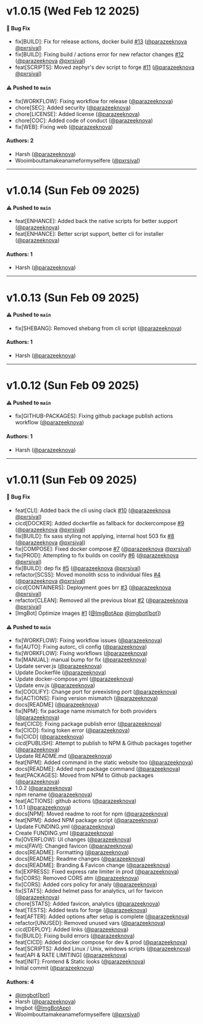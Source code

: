 # v1.0.15 (Wed Feb 12 2025)

#### 🐛 Bug Fix

- fix[BUILD]: Fix for release actions, docker build [#13](https://github.com/parazeeknova/zephyr-forge/pull/13) ([@parazeeknova](https://github.com/parazeeknova) [@pxrsival](https://github.com/pxrsival))
- fix[BUILD]: Fixing build / actions error for new refactor changes [#12](https://github.com/parazeeknova/zephyr-forge/pull/12) ([@parazeeknova](https://github.com/parazeeknova) [@pxrsival](https://github.com/pxrsival))
- feat[SCRIPTS]: Moved zephyr's dev script to forge [#11](https://github.com/parazeeknova/zephyr-forge/pull/11) ([@parazeeknova](https://github.com/parazeeknova) [@pxrsival](https://github.com/pxrsival))

#### ⚠️ Pushed to `main`

- fix[WORKFLOW]: Fixing workflow for release ([@parazeeknova](https://github.com/parazeeknova))
- chore[SEC]: Added security ([@parazeeknova](https://github.com/parazeeknova))
- chore[LICENSE]: Added license ([@parazeeknova](https://github.com/parazeeknova))
- chore[COC]: Added code of conduct ([@parazeeknova](https://github.com/parazeeknova))
- fix[WEB]: Fixing web ([@parazeeknova](https://github.com/parazeeknova))

#### Authors: 2

- Harsh ([@parazeeknova](https://github.com/parazeeknova))
- Wooimbouttamakeanameformyselfere ([@pxrsival](https://github.com/pxrsival))

---

# v1.0.14 (Sun Feb 09 2025)

#### ⚠️ Pushed to `main`

- feat[ENHANCE]: Added back the native scripts for better support ([@parazeeknova](https://github.com/parazeeknova))
- feat[ENHANCE]: Better script support, better cli for installer ([@parazeeknova](https://github.com/parazeeknova))

#### Authors: 1

- Harsh ([@parazeeknova](https://github.com/parazeeknova))

---

# v1.0.13 (Sun Feb 09 2025)

#### ⚠️ Pushed to `main`

- fix[SHEBANG]: Removed shebang from cli script ([@parazeeknova](https://github.com/parazeeknova))

#### Authors: 1

- Harsh ([@parazeeknova](https://github.com/parazeeknova))

---

# v1.0.12 (Sun Feb 09 2025)

#### ⚠️ Pushed to `main`

- fix[GITHUB-PACKAGES]: Fixing github package publish actions workflow ([@parazeeknova](https://github.com/parazeeknova))

#### Authors: 1

- Harsh ([@parazeeknova](https://github.com/parazeeknova))

---

# v1.0.11 (Sun Feb 09 2025)

#### 🐛 Bug Fix

- feat[CLI]: Added back the cli using clack [#10](https://github.com/parazeeknova/zephyr-forge/pull/10) ([@parazeeknova](https://github.com/parazeeknova) [@pxrsival](https://github.com/pxrsival))
- cicd[DOCKER]: Added dockerfile as fallback for dockercompose [#9](https://github.com/parazeeknova/zephyr-forge/pull/9) ([@parazeeknova](https://github.com/parazeeknova) [@pxrsival](https://github.com/pxrsival))
- fix[BUILD]: fix sass styling not applying, internal host 503 fix [#8](https://github.com/parazeeknova/zephyr-forge/pull/8) ([@parazeeknova](https://github.com/parazeeknova) [@pxrsival](https://github.com/pxrsival))
- fix[COMPOSE]: Fixed docker compose [#7](https://github.com/parazeeknova/zephyr-forge/pull/7) ([@parazeeknova](https://github.com/parazeeknova) [@pxrsival](https://github.com/pxrsival))
- fix[PROD]: Attempting to fix builds on coolify [#6](https://github.com/parazeeknova/zephyr-forge/pull/6) ([@parazeeknova](https://github.com/parazeeknova) [@pxrsival](https://github.com/pxrsival))
- fix[BUILD]: dep fix [#5](https://github.com/parazeeknova/zephyr-forge/pull/5) ([@parazeeknova](https://github.com/parazeeknova) [@pxrsival](https://github.com/pxrsival))
- refactor[SCSS]: Moved monolith scss to individual files [#4](https://github.com/parazeeknova/zephyr-forge/pull/4) ([@parazeeknova](https://github.com/parazeeknova) [@pxrsival](https://github.com/pxrsival))
- cicd[CONTAINERS]: Deployment goes brr [#3](https://github.com/parazeeknova/zephyr-forge/pull/3) ([@parazeeknova](https://github.com/parazeeknova) [@pxrsival](https://github.com/pxrsival))
- refactor[CLEAN]: Removed all the previous bloat [#2](https://github.com/parazeeknova/zephyr-forge/pull/2) ([@parazeeknova](https://github.com/parazeeknova) [@pxrsival](https://github.com/pxrsival))
- [ImgBot] Optimize images [#1](https://github.com/parazeeknova/zephyr-forge/pull/1) ([@ImgBotApp](https://github.com/ImgBotApp) [@imgbot[bot]](https://github.com/imgbot[bot]))

#### ⚠️ Pushed to `main`

- fix[WORKFLOW]: Fixing workflow issues ([@parazeeknova](https://github.com/parazeeknova))
- fix[AUTO]: Fixing autorc, cli config ([@parazeeknova](https://github.com/parazeeknova))
- fix[WORKFLOW]: Fixing workflows ([@parazeeknova](https://github.com/parazeeknova))
- fix[MANUAL]: manual bump for fix ([@parazeeknova](https://github.com/parazeeknova))
- Update server.js ([@parazeeknova](https://github.com/parazeeknova))
- Update Dockerfile ([@parazeeknova](https://github.com/parazeeknova))
- Update docker-compose.yml ([@parazeeknova](https://github.com/parazeeknova))
- Update env.js ([@parazeeknova](https://github.com/parazeeknova))
- fix[COOLIFY]: Change port for preexisting port ([@parazeeknova](https://github.com/parazeeknova))
- fix[ACTIONS]: Fixing version mismatch ([@parazeeknova](https://github.com/parazeeknova))
- docs[README] ([@parazeeknova](https://github.com/parazeeknova))
- fix[NPM]: fix package name mismatch for both providers ([@parazeeknova](https://github.com/parazeeknova))
- feat[CICD]: Fixing package publish error ([@parazeeknova](https://github.com/parazeeknova))
- fix[CICD]: fixing token error ([@parazeeknova](https://github.com/parazeeknova))
- fix[CICD] ([@parazeeknova](https://github.com/parazeeknova))
- cicd[PUBLISH]: Attempt to publish to NPM & Github packages together ([@parazeeknova](https://github.com/parazeeknova))
- Update README.md ([@parazeeknova](https://github.com/parazeeknova))
- feat[NPM]: Added command in the static website too ([@parazeeknova](https://github.com/parazeeknova))
- docs[README]: Added npm package command ([@parazeeknova](https://github.com/parazeeknova))
- feat[PACKAGES]: Moved from NPM to Github packages ([@parazeeknova](https://github.com/parazeeknova))
- 1.0.2 ([@parazeeknova](https://github.com/parazeeknova))
- npm rename ([@parazeeknova](https://github.com/parazeeknova))
- feat[ACTIONS]: github actions ([@parazeeknova](https://github.com/parazeeknova))
- 1.0.1 ([@parazeeknova](https://github.com/parazeeknova))
- docs[NPM]: Moved readme to root for npm ([@parazeeknova](https://github.com/parazeeknova))
- feat[NPM]: Added NPM package script ([@parazeeknova](https://github.com/parazeeknova))
- Update FUNDING.yml ([@parazeeknova](https://github.com/parazeeknova))
- Create FUNDING.yml ([@parazeeknova](https://github.com/parazeeknova))
- fix[OVERFLOW]: UI changes ([@parazeeknova](https://github.com/parazeeknova))
- mics[FAVI]: Changed favicon ([@parazeeknova](https://github.com/parazeeknova))
- docs[README]: Formatting ([@parazeeknova](https://github.com/parazeeknova))
- docs[README]: Readme changes ([@parazeeknova](https://github.com/parazeeknova))
- docs[README]: Branding & Favicon change ([@parazeeknova](https://github.com/parazeeknova))
- fix[EXPRESS]: Fixed express rate limiter in prod ([@parazeeknova](https://github.com/parazeeknova))
- fix[CORS]: Removed CORS atm ([@parazeeknova](https://github.com/parazeeknova))
- fix[CORS]: Added cors policy for analy ([@parazeeknova](https://github.com/parazeeknova))
- fix[STATS]: Added helmet pass for analytics, url for favicon ([@parazeeknova](https://github.com/parazeeknova))
- chore[STATS]: Added favicon, analytics ([@parazeeknova](https://github.com/parazeeknova))
- feat[TESTS]: Added tests for forge ([@parazeeknova](https://github.com/parazeeknova))
- feat[AFTER]: Added options after setup is complete ([@parazeeknova](https://github.com/parazeeknova))
- refactor[UNUSED]: Removed unused vars ([@parazeeknova](https://github.com/parazeeknova))
- cicd[DEPLOY]: Added links ([@parazeeknova](https://github.com/parazeeknova))
- fix[BUILD]: Fixing build errors ([@parazeeknova](https://github.com/parazeeknova))
- feat[CICD]: Added docker compose for dev & prod ([@parazeeknova](https://github.com/parazeeknova))
- feat[SCRIPTS]: Added Linux / Unix, windows scripts ([@parazeeknova](https://github.com/parazeeknova))
- feat[API & RATE LIMITING] ([@parazeeknova](https://github.com/parazeeknova))
- feat[INIT]: Frontend & Static looks ([@parazeeknova](https://github.com/parazeeknova))
- Initial commit ([@parazeeknova](https://github.com/parazeeknova))

#### Authors: 4

- [@imgbot[bot]](https://github.com/imgbot[bot])
- Harsh ([@parazeeknova](https://github.com/parazeeknova))
- Imgbot ([@ImgBotApp](https://github.com/ImgBotApp))
- Wooimbouttamakeanameformyselfere ([@pxrsival](https://github.com/pxrsival))
